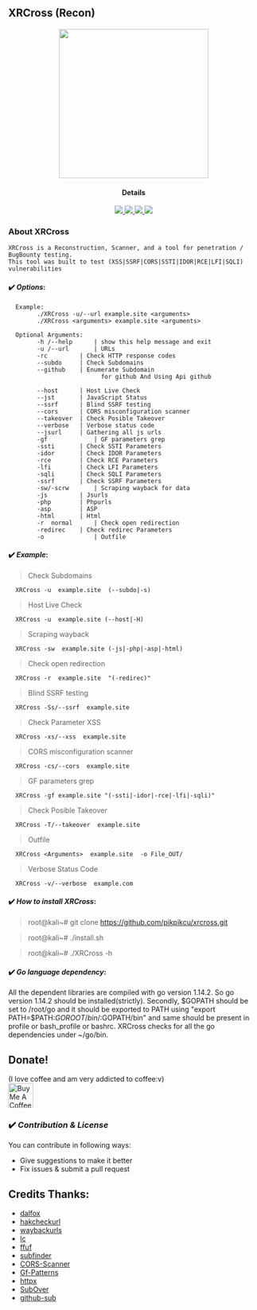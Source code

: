 ## XRCross (Recon)

<h4 align="center"><img src="https://raw.githubusercontent.com/pikpikcu/xrcross/master/logo.png" width="300px" height="300px">

</a>
<h4 align="center">Details</h4>                
<p align="center">
  </a>
  <a href="https://ru.m.wikipedia.org/wiki/bash">
    <img src="https://img.shields.io/badge/language-bash-green.svg">
 </a>
  <a href="https://t.me/WongNdes0">
   <img src="https://img.shields.io/badge/telegram--blue.svg">
   </a>
  <a href="https://github.com/pikpikcu/xrcross">
    <img src="https://img.shields.io/badge/version-V1.5-green.svg">
 </a>
   <a href="https://github.com/pikpikcu/xrcross/blob/master/LICENSE">
   <img src="https://img.shields.io/badge/LICENSE-red.svg">
   </a>
 </a>
</p>


### About XRCross 

    XRCross is a Reconstruction, Scanner, and a tool for penetration / BugBounty testing. 
    This tool was built to test (XSS|SSRF|CORS|SSTI|IDOR|RCE|LFI|SQLI) vulnerabilities 

#### ✔️ ***Options***:
>   
      Example: 
            ./XRCross -u/--url example.site <arguments>
            ./XRCross <arguments> example.site <arguments> 

      Optional Arguments:
            -h /--help      | show this help message and exit
            -u /--url       | URLs
            -rc         | Check HTTP response codes 
            --subdo     | Check Subdomains
            --github    | Enumerate Subdomain 
                              for github And Using Api github
                              
            --host      | Host Live Check
            --jst       | JavaScript Status
            --ssrf      | Blind SSRF testing
            --cors      | CORS misconfiguration scanner
            --takeover  | Check Posible Takeover
            --verbose   | Verbose status code
            --jsurl     | Gathering all js urls
            -gf             | GF parameters grep
            -ssti       | Check SSTI Parameters
            -idor       | Check IDOR Parameters
            -rce        | Check RCE Parameters
            -lfi        | Check LFI Parameters
            -sqli       | Check SQLI Parameters
            -ssrf       | Check SSRF Parameters
            -sw/-scrw       | Scraping wayback for data
            -js         | Jsurls 
            -php        | Phpurls
            -asp        | ASP
            -html       | Html
            -r  normal      | Check open redirection
            -redirec    | Check redirec Parameters
            -o              | Outfile

#### ✔️ ***Example***:

>  Check Subdomains

      XRCross -u  example.site  (--subdo|-s)

>  Host Live Check

      XRCross -u  example.site (--host|-H)

>  Scraping wayback

      XRCross -sw  example.site (-js|-php|-asp|-html)

>  Check open redirection

      XRCross -r  example.site  "(-redirec)"

>  Blind SSRF testing

      XRCross -Ss/--ssrf  example.site  

>  Check Parameter XSS

      XRCross -xs/--xss  example.site  
     
>  CORS misconfiguration scanner

      XRCross -cs/--cors  example.site  

>  GF parameters grep

      XRCross -gf example.site "(-ssti|-idor|-rce|-lfi|-sqli)"

>  Check Posible Takeover

      XRCross -T/--takeover  example.site 

>  Outfile

      XRCross <Arguments>  example.site  -o File_OUT/


> Verbose Status Code

      XRCross -v/--verbose  example.com 

#### ✔️ ***How to install XRCross***:

> root@kali~# git clone https://github.com/pikpikcu/xrcross.git

> root@kali~# ./install.sh

> root@kali~# ./XRCross -h


#### ✔️ ***Go language dependency***:

All the dependent libraries are compiled with go version 1.14.2. So go version 1.14.2 should be installed(strictly). Secondly, $GOPATH should be set to /root/go and it should be exported to PATH using "export PATH=$PATH:$GOROOT/bin/:$GOPATH/bin" and same should be present in profile or bash_profile or bashrc. XRCross checks for all the go dependencies under ~/go/bin.
## Donate!

(I love coffee and am very addicted to coffee:v)
<br><a href="https://www.buymeacoffee.com/pikpikcu"><img src="https://cdn.buymeacoffee.com/buttons/default-black.png" alt="Buy Me A Coffee" height="50px"></a>

### ✔️ ***Contribution & License***

You can contribute in following ways:
  - Give suggestions to make it better
  - Fix issues & submit a pull request

 Credits Thanks:
------------

* [dalfox](https://github.com/hahwul/dalfox)
* [hakcheckurl](https://github.com/hakluke/hakcheckurl)
* [waybackurls](https://github.com/tomnomnom/waybackurls)
* [lc](https://github.com/lc/gau)
* [ffuf](https://github.com/ffuf/ffuf)
* [subfinder](https://github.com/projectdiscovery/subfinder)
* [CORS-Scanner](https://github.com/Tanmay-N/CORS-Scanner)
* [Gf-Patterns](https://github.com/1ndianl33t/Gf-Patterns)
* [httpx](https://github.com/projectdiscovery/httpx)
* [SubOver](https://github.com/Ice3man543/SubOver)
* [github-sub](github.com/theblackturtle/github-subs)